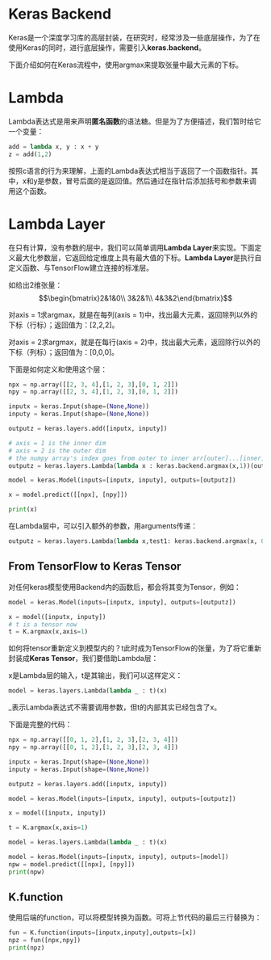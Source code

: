# Keras Backend

Keras是一个深度学习库的高层封装，在研究时，经常涉及一些底层操作，为了在使用Keras的同时，进行底层操作，需要引入**keras.backend**。

下面介绍如何在Keras流程中，使用argmax来提取张量中最大元素的下标。

# Lambda

Lambda表达式是用来声明**匿名函数**的语法糖。但是为了方便描述，我们暂时给它一个变量：

```Python
add = lambda x, y : x + y
z = add(1,2)
```

按照c语言的行为来理解，上面的Lambda表达式相当于返回了一个函数指针。其中，x和y是参数，冒号后面的是返回值。然后通过在指针后添加括号和参数来调用这个函数。

# Lambda Layer

在只有计算，没有参数的层中，我们可以简单调用**Lambda Layer**来实现。下面定义最大化参数层，它返回给定维度上具有最大值的下标。**Lambda Layer**是执行自定义函数、与TensorFlow建立连接的标准层。

如给出2维张量：
$$\begin{bmatrix}2&1&0\\
3&2&1\\
4&3&2\end{bmatrix}$$

对axis = 1求argmax，就是在每列(axis = 1)中，找出最大元素，返回除列以外的下标（行标）；返回值为：[2,2,2]。

对axis = 2求argmax，就是在每行(axis = 2)中，找出最大元素，返回除行以外的下标（列标）；返回值为：[0,0,0]。

下面是如何定义和使用这个层：

```Python
npx = np.array([[2, 3, 4],[1, 2, 3],[0, 1, 2]])
npy = np.array([[2, 3, 4],[1, 2, 3],[0, 1, 2]])

inputx = keras.Input(shape=(None,None))
inputy = keras.Input(shape=(None,None))

outputz = keras.layers.add([inputx, inputy])

# axis = 1 is the inner dim
# axis = 2 is the outer dim
# the numpy array's index goes from outer to inner arr[outer]...[inner]
outputz = keras.layers.Lambda(lambda x : keras.backend.argmax(x,1))(outputz)

model = keras.Model(inputs=[inputx, inputy], outputs=[outputz])

x = model.predict([[npx], [npy]])

print(x)
```

在Lambda层中，可以引入额外的参数，用arguments传递：

```Python
outputz = keras.layers.Lambda(lambda x,test1: keras.backend.argmax(x, 0+test1),arguments={"test1":1})(outputz)
```

## From TensorFlow to Keras Tensor

对任何keras模型使用Backend内的函数后，都会将其变为Tensor，例如：

```Python
model = keras.Model(inputs=[inputx, inputy], outputs=[outputz])

x = model([inputx, inputy])
# t is a tensor now
t = K.argmax(x,axis=1)
```

如何将tensor重新定义到模型内的？t此时成为TensorFlow的张量，为了将它重新封装成**Keras Tensor**，我们要借助Lambda层：

x是Lambda层的输入，t是其输出，我们可以这样定义：

```Python
model = keras.layers.Lambda(lambda _ : t)(x)
```

_表示Lambda表达式不需要调用参数，但t的内部其实已经包含了x。

下面是完整的代码：

```Python
npx = np.array([[0, 1, 2],[1, 2, 3],[2, 3, 4]])
npy = np.array([[0, 1, 2],[1, 2, 3],[2, 3, 4]])

inputx = keras.Input(shape=(None,None))
inputy = keras.Input(shape=(None,None))

outputz = keras.layers.add([inputx, inputy])

model = keras.Model(inputs=[inputx, inputy], outputs=[outputz])

x = model([inputx, inputy])

t = K.argmax(x,axis=1)

model = keras.layers.Lambda(lambda _ : t)(x)

model = keras.Model(inputs=[inputx, inputy], outputs=[model])
npw = model.predict([[npx], [npy]])
print(npw)
```

## K.function

使用后端的function，可以将模型转换为函数。可将上节代码的最后三行替换为：

```Python
fun = K.function(inputs=[inputx,inputy],outputs=[x])
npz = fun([npx,npy])
print(npz)
```
